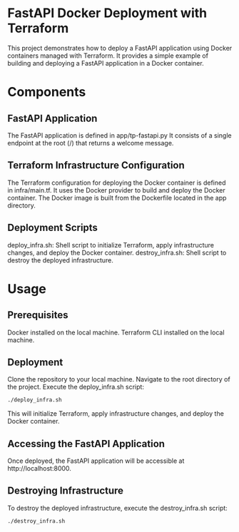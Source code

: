 # FastAPI Docker Deployment with Terraform

This project demonstrates how to deploy a FastAPI application using Docker containers managed with Terraform. It provides a simple example of building and deploying a FastAPI application in a Docker container.

# Components

## FastAPI Application

The FastAPI application is defined in app/tp-fastapi.py
It consists of a single endpoint at the root (/) that returns a welcome message.

## Terraform Infrastructure Configuration

The Terraform configuration for deploying the Docker container is defined in infra/main.tf.
It uses the Docker provider to build and deploy the Docker container.
The Docker image is built from the Dockerfile located in the app directory.

## Deployment Scripts

deploy_infra.sh: Shell script to initialize Terraform, apply infrastructure changes, and deploy the Docker container.
destroy_infra.sh: Shell script to destroy the deployed infrastructure.

# Usage

## Prerequisites

Docker installed on the local machine.
Terraform CLI installed on the local machine.

## Deployment

Clone the repository to your local machine.
Navigate to the root directory of the project.
Execute the deploy_infra.sh script:

```bash
./deploy_infra.sh
```

This will initialize Terraform, apply infrastructure changes, and deploy the Docker container.

## Accessing the FastAPI Application

Once deployed, the FastAPI application will be accessible at http://localhost:8000.

## Destroying Infrastructure

To destroy the deployed infrastructure, execute the destroy_infra.sh script:

```bash
./destroy_infra.sh
```
